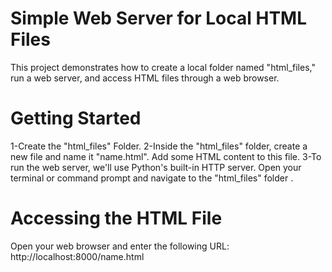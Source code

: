 # Simple Web Server for Local HTML Files
This project demonstrates how to create a local folder named "html_files," run a web server, and access HTML files through a web browser.

# Getting Started

1-Create the "html_files" Folder.
2-Inside the "html_files" folder, create a new file and name it "name.html". Add some HTML content to this file.
3-To run the web server, we'll use Python's built-in HTTP server. Open your terminal or command prompt and navigate to the "html_files" folder .

# Accessing the HTML File
Open your web browser and enter the following URL: http://localhost:8000/name.html





